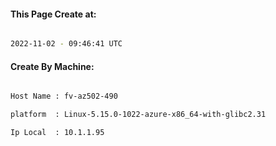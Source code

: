 
   
#### This Page Create at:

```bash

2022-11-02 - 09:46:41 UTC

```

#### Create By Machine:

```bash

Host Name : fv-az502-490

platform  : Linux-5.15.0-1022-azure-x86_64-with-glibc2.31

Ip Local  : 10.1.1.95

```

